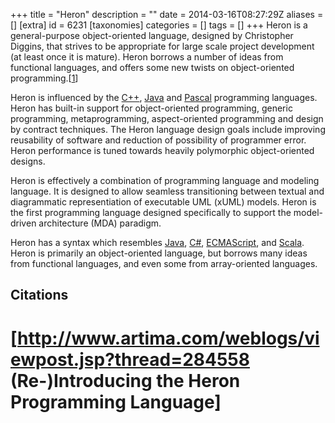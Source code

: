 +++
title = "Heron"
description = ""
date = 2014-03-16T08:27:29Z
aliases = []
[extra]
id = 6231
[taxonomies]
categories = []
tags = []
+++
Heron is a general-purpose object-oriented language, designed by Christopher Diggins, that strives to be appropriate for large scale project development (at least once it is mature). Heron borrows a number of ideas from functional languages, and offers some new twists on object-oriented programming.[[1](https://rosettacode.org/wiki/#Citation)]

Heron is influenced by the [C++](https://rosettacode.org/wiki/C++), [Java](https://rosettacode.org/wiki/Java) and [Pascal](https://rosettacode.org/wiki/Pascal) programming languages. Heron has built-in support for object-oriented programming, generic programming, metaprogramming, aspect-oriented programming and design by contract techniques. The Heron language design goals include improving reusability of software and reduction of possibility of programmer error. Heron performance is tuned towards heavily polymorphic object-oriented designs.

Heron is effectively a combination of programming language and modeling language. It is designed to allow seamless transitioning between textual and diagrammatic representiation of executable UML (xUML) models. Heron is the first programming language designed specifically to support the model-driven architecture (MDA) paradigm.

Heron has a syntax which resembles [Java](https://rosettacode.org/wiki/Java), [C#](https://rosettacode.org/wiki/C#), [ECMAScript](https://rosettacode.org/wiki/ECMAScript), and [Scala](https://rosettacode.org/wiki/Scala). Heron is primarily an object-oriented language, but borrows many ideas from functional languages, and even some from array-oriented languages.

## Citations
# [http://www.artima.com/weblogs/viewpost.jsp?thread=284558 (Re-)Introducing the Heron Programming Language]
